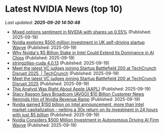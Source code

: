 # Latest NVIDIA News (top 10)
_Last updated: **2025-09-20 14:50:48**_

- [Mixed options sentiment in NVIDIA with shares up 0.55%](https://thefly.com/permalinks/entry.php/id4200707/NVDA-Mixed-options-sentiment-in-NVIDIA-with-shares-up-) (Published: 2025-09-19)
- [Nvidia explores $500 million investment in UK self-driving startup Wayve](https://consent.yahoo.com/v2/collectConsent?sessionId=1_cc-session_992ec147-0467-4ce5-b315-0b51b5ce27aa) (Published: 2025-09-19)
- [Why Nvidia's $5 Billion Stake in Intel Could Extend Its Dominance in AI Chips](https://biztoc.com/x/0ffceeea5d4136f3) (Published: 2025-09-19)
- [stringzillas-cuda 4.0.13](https://pypi.org/project/stringzillas-cuda/4.0.13/) (Published: 2025-09-19)
- [Meet the latest VC judges joining Startup Battlefield 200 at TechCrunch Disrupt 2025  | TechCrunch](https://techcrunch.com/2025/09/19/meet-the-latest-vc-judges-joining-startup-battlefield-200-at-techcrunch-disrupt-2025/) (Published: 2025-09-19)
- [Meet the latest VC judges joining Startup Battlefield 200 at TechCrunch Disrupt 2025](https://finance.yahoo.com/news/meet-latest-vc-judges-joining-143000333.html) (Published: 2025-09-19)
- [This Analyst Was Right About Apple (AAPL)](https://biztoc.com/x/7f39e2a75acca47d) (Published: 2025-09-19)
- [Stacy Rasgon Says Broadcom (AVGO) $10 Billion Customer News Reminds Him of Nvidia Revenue Ramp](https://biztoc.com/x/f9c34c0ff2c1e87e) (Published: 2025-09-19)
- [Nvidia gained $150 billion on Intel announcement, more than Intel market capitalization - netting a 30x return on its investment in 24 hours with just $5 billion](https://www.techradar.com/pro/nvidia-gained-usd150-billion-on-intel-announcement-more-than-intel-market-capitalization-netting-a-30x-return-on-its-investment-in-24-hours-with-just-usd5-billion) (Published: 2025-09-19)
- [Nvidia Considers $500 Million Investment in Autonomous Driving AI Firm Wayve](http://www.pymnts.com/artificial-intelligence-2/2025/nvidia-considers-500-million-investment-in-autonomous-driving-ai-firm-wayve/) (Published: 2025-09-19)
